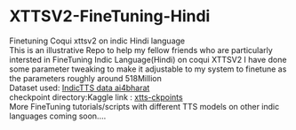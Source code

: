 # XTTSV2-FineTuning-Hindi
Finetuning Coqui xttsv2 on indic Hindi language<br>
This is an illustrative Repo to help my fellow friends who are particularly intersted in FineTuning Indic Language(Hindi) on coqui XTTSV2
I have done some parameter tweaking to make it adjustable to my system to finetune as the parameters roughly around 518Million<br>
Dataset used: [IndicTTS data ai4bharat](https://www.iitm.ac.in/donlab/indictts/database)<br>
checkpoint directory:Kaggle link :
[xtts-ckpoints](https://www.kaggle.com/models/sachinmohanty/xtts-ckpoints/pyTorch/v2/1)<br>
More FineTuning tutorials/scripts with different TTS models on other indic languages coming soon....
